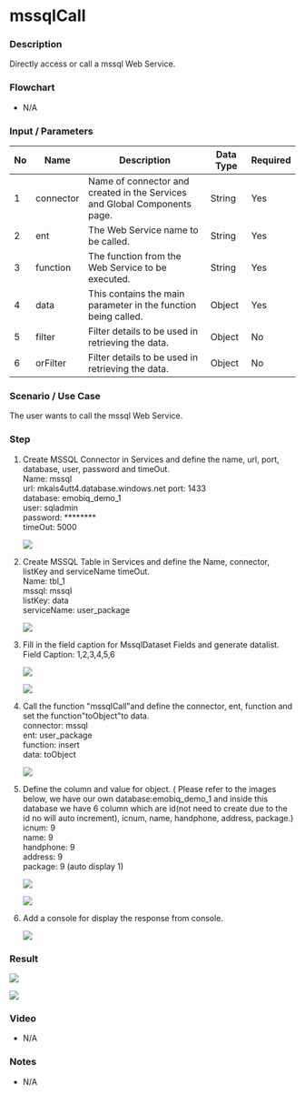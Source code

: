 ﻿# mssqlCall 

### Description

Directly access or call a mssql Web Service.

### Flowchart

- N/A 

### Input / Parameters

| No | Name | Description | Data Type | Required |
| ------ | ------ | ------ |------ | ------ |
| 1 | connector | Name of connector and created in the Services and Global Components page. | String | Yes  |
| 2 | ent | The Web Service name to be called. | String | Yes |
| 3 | function | The function from the Web Service to be executed. | String | Yes  |
| 4 | data | This contains the main parameter in the function being called. | Object | Yes |
| 5 | filter | Filter details to be used in retrieving the data. | Object | No |
| 6 | orFilter | Filter details to be used in retrieving the data. | Object | No |

### Scenario / Use Case

The user wants to call the mssql Web Service.

### Step

1. Create MSSQL Connector in Services and define the name, url, port,       database, user, password and timeOut.
   <br>Name: mssql<br>
   url: mkals4utt4.database.windows.net
   port: 1433<br>
   database: emobiq_demo_1<br>
   user: sqladmin<br>
   password: ********<br>
   timeOut: 5000
 
   ![](../../../../document/function/Dataset/mssqlCall/mssqlCall-step-1.png?raw=true)
  
2. Create MSSQL Table in Services and  define the Name, connector,          listKey and serviceName timeOut.
   <br>Name: tbl_1<br>
   mssql: mssql<br>
   listKey: data<br>
   serviceName: user_package<br>
   
   ![](../../../../document/function/Dataset/mssqlCall/mssqlCall-step-2.png?raw=true)
   
3. Fill in the field caption for MssqlDataset Fields and generate           datalist.
   <br>
   Field Caption: 1,2,3,4,5,6<br> 
   
   ![](../../../../document/function/Dataset/mssqlCall/mssqlCall-step-3.png?raw=true)
   
   ![](../../../../document/function/Dataset/mssqlCall/mssqlCall-step-4.png?raw=true)<br>
 
   
4. Call the function "mssqlCall"and define the connector, ent,              function and set the function"toObject"to data.
   <br>connector: mssql<br>
   ent: user_package<br>
   function: insert<br>
   data: toObject<br>
    
   ![](../../../../document/function/Dataset/mssqlCall/mssqlCall-step-5.png?raw=true)
   
5. Define the column and value for object. ( Please refer to the images     below, we have our own database:emobiq_demo_1 and inside this database    we have 6 column which are id(not need to create due to the id no will    auto increment), icnum, name, handphone, address, package.)
   <br>
   icnum: 9<br>
   name: 9<br>
   handphone: 9<br>
   address: 9<br>
   package: 9 (auto display 1)<br>
   
   ![](../../../../document/function/Dataset/mssqlCall/mssqlCall-step-6.png?raw=true)
   
   ![](../../../../document/function/Dataset/mssqlCall/mssqlCall-step-7.png?raw=true) 

6. Add a console for display the response from console.<br>
   
   ![](../../../../document/function/Dataset/mssqlCall/mssqlCall-step-8.png?raw=true)
   
### Result
  
 ![](../../../../document/function/Dataset/mssqlCall/mssqlCall-result-1.png?raw=true)
  
 ![](../../../../document/function/Dataset/mssqlCall/mssqlCall-result-2.png?raw=true)

### Video

- N/A

<!--[![Video](http://i.imgur.com/Ot5DWAW.png)](https://youtu.be/StTqXEQ2l-Y?t=35s)-->

### Notes

- N/A